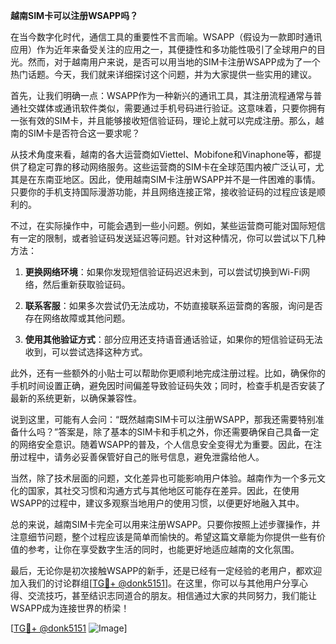 **越南SIM卡可以注册WSAPP吗？**

在当今数字化时代，通信工具的重要性不言而喻。WSAPP（假设为一款即时通讯应用）作为近年来备受关注的应用之一，其便捷性和多功能性吸引了全球用户的目光。然而，对于越南用户来说，是否可以用当地的SIM卡注册WSAPP成为了一个热门话题。今天，我们就来详细探讨这个问题，并为大家提供一些实用的建议。

首先，让我们明确一点：WSAPP作为一种新兴的通讯工具，其注册流程通常与普通社交媒体或通讯软件类似，需要通过手机号码进行验证。这意味着，只要你拥有一张有效的SIM卡，并且能够接收短信验证码，理论上就可以完成注册。那么，越南的SIM卡是否符合这一要求呢？

从技术角度来看，越南的各大运营商如Viettel、Mobifone和Vinaphone等，都提供了稳定可靠的移动网络服务。这些运营商的SIM卡在全球范围内被广泛认可，尤其是在东南亚地区。因此，使用越南SIM卡注册WSAPP并不是一件困难的事情。只要你的手机支持国际漫游功能，并且网络连接正常，接收验证码的过程应该是顺利的。

不过，在实际操作中，可能会遇到一些小问题。例如，某些运营商可能对国际短信有一定的限制，或者验证码发送延迟等问题。针对这种情况，你可以尝试以下几种方法：

1. **更换网络环境**：如果你发现短信验证码迟迟未到，可以尝试切换到Wi-Fi网络，然后重新获取验证码。
   
2. **联系客服**：如果多次尝试仍无法成功，不妨直接联系运营商的客服，询问是否存在网络故障或其他问题。

3. **使用其他验证方式**：部分应用还支持语音通话验证，如果你的短信验证码无法收到，可以尝试选择这种方式。

此外，还有一些额外的小贴士可以帮助你更顺利地完成注册过程。比如，确保你的手机时间设置正确，避免因时间偏差导致验证码失效；同时，检查手机是否安装了最新的系统更新，以确保兼容性。

说到这里，可能有人会问：“既然越南SIM卡可以注册WSAPP，那我还需要特别准备什么吗？”答案是，除了基本的SIM卡和手机之外，你还需要确保自己具备一定的网络安全意识。随着WSAPP的普及，个人信息安全变得尤为重要。因此，在注册过程中，请务必妥善保管好自己的账号信息，避免泄露给他人。

当然，除了技术层面的问题，文化差异也可能影响用户体验。越南作为一个多元文化的国家，其社交习惯和沟通方式与其他地区可能存在差异。因此，在使用WSAPP的过程中，建议多观察当地用户的使用习惯，以便更好地融入其中。

总的来说，越南SIM卡完全可以用来注册WSAPP。只要你按照上述步骤操作，并注意细节问题，整个过程应该是简单而愉快的。希望这篇文章能为你提供一些有价值的参考，让你在享受数字生活的同时，也能更好地适应越南的文化氛围。

最后，无论你是初次接触WSAPP的新手，还是已经有一定经验的老用户，都欢迎加入我们的讨论群组[[TG💪+ @donk5151](https://t.me/s/donk5151)]。在这里，你可以与其他用户分享心得、交流技巧，甚至结识志同道合的朋友。相信通过大家的共同努力，我们能让WSAPP成为连接世界的桥梁！

[[TG💪+ @donk5151](https://t.me/s/donk5151) ![Image](https://i.postimg.cc/rwNCRYN7/Snipaste-2025-04-30-17-27-05.png)]